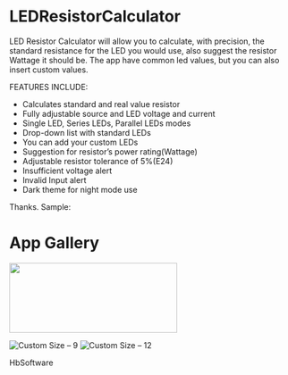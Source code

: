 # LEDResistorCalculator

LED Resistor Calculator will allow you to calculate, with precision, the standard resistance for the LED you would use, also suggest the resistor Wattage it should be. The app have common led values, but you can also insert custom values.

FEATURES INCLUDE:

- Calculates standard and real value resistor
- Fully adjustable source and LED voltage and current
- Single LED, Series LEDs, Parallel LEDs modes
- Drop-down list with standard LEDs
- You can add your custom LEDs
- Suggestion for resistor’s power rating(Wattage)
- Adjustable resistor tolerance of 5%(E24)
- Insufficient voltage alert
- Invalid Input alert
- Dark theme for night mode use

Thanks.
Sample:

App Gallery
===========
[<img src="https://huaweimobileservices.com/wp-content/uploads/2020/05/Explore-it-on-AppGallery.png" width="300" height="125">](https://appgallery.huawei.com/#/app/C104551959)

![Custom Size – 9](https://user-images.githubusercontent.com/64187745/126871144-6bb55992-3930-424f-b9e5-3f32edb80f71.png)
![Custom Size – 12](https://user-images.githubusercontent.com/64187745/126871192-b74c4c25-986e-4a64-bebc-71f1f7539af1.png)

HbSoftware

